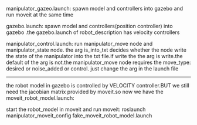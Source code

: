 manipulator_gazeo.launch: spawn model and controllers into gazebo and run moveit at the same time

gazebo.launch: spawn model and controllers(position controller) into gazebo .the gazebo.launch of robot_description has velocity controllers 

manipulator_control.launch: run manipulator_move node and manipulator_state node. the arg is_into_txt decides whether the node write the state of the manipulator into the txt file.if write the the arg is write.the default of the arg is not.the manipulator_move node requires the move_type: desired or noise_added or control. just change the arg in the launch file





----------------------------------------------------------------------------------------------------------------------------------
the robot model in gazebo is controlled by VELOCITY controller.BUT we still need the jacobian matrix provided by moveit.so now we have the moveit_robot_model.launch:

start the robot_model in moveit and run moveit: roslaunch manipulator_moveit_config fake_moveit_robot_model.launch
